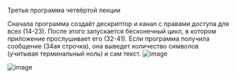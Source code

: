 
Третья программа четвёртой лекции

Сначала программа создаёт дескриптор и канал с правами доступа для всех (14-23). После этого запускается бесконечный цикл, в котором приложение прослушивает его (32-41). Если программа получила сообщение (34ая строчка), она выведет количество символов (учитывая терминальный ноль) и сам текст.
![image](https://user-images.githubusercontent.com/71153151/169405878-45d18946-0652-49ba-9819-9ccea3e6834b.png)

![image](https://user-images.githubusercontent.com/71153151/169405896-ed302825-8915-4bb1-890c-09a0e2dc5418.png)
